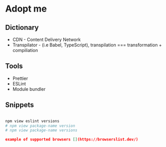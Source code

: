 # Adopt me

## Dictionary
- CDN - Content Delivery Network
- Transpilator - (i.e Babel, TypeScript), transpilation === transformation + compiliation

## Tools
- Prettier [](https://www.npmjs.com/package/prettier)
- ESLint [](https://www.npmjs.com/package/eslint)
- Module bundler [](https://www.npmjs.com/package/parcel-bundler)
## Snippets
```bash

npm view eslint versions
# npm view package-name version
# npm view package-name versions


```

```json 
example of supported browsers [](https://browserslist.dev/)
```